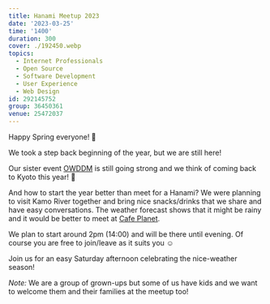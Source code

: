 ```yaml
---
title: Hanami Meetup 2023
date: '2023-03-25'
time: '1400'
duration: 300
cover: ./192450.webp
topics:
  - Internet Professionals
  - Open Source
  - Software Development
  - User Experience
  - Web Design
id: 292145752
group: 36450361
venue: 25472037
---
```


Happy Spring everyone! 👋

We took a step back beginning of the year, but we are still here!

Our sister event [OWDDM](https://www.meetup.com/osaka-web-designers-and-developers-meetup/) is still going strong and we think of coming back to Kyoto this year! 🚀

And how to start the year better than meet for a Hanami? We were planning to visit Kamo River together and bring nice snacks/drinks that we share and have easy conversations.
The weather forecast shows that it might be rainy and it would be better to meet at [Cafe Planet](https://goo.gl/maps/U4dwddrppUBBL9MA8).

We plan to start around 2pm (14:00) and will be there until evening. Of course you are free to join/leave as it suits you ☺️

Join us for an easy Saturday afternoon celebrating the nice-weather season!

*Note:* We are a group of grown-ups but some of us have kids and we want to welcome them and their families at the meetup too!
